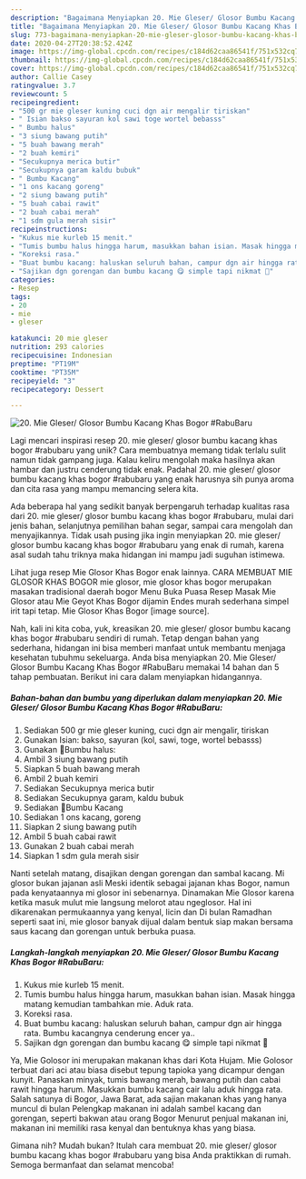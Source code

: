 ```yaml
---
description: "Bagaimana Menyiapkan 20. Mie Gleser/ Glosor Bumbu Kacang Khas Bogor #RabuBaru Anti Gagal"
title: "Bagaimana Menyiapkan 20. Mie Gleser/ Glosor Bumbu Kacang Khas Bogor #RabuBaru Anti Gagal"
slug: 773-bagaimana-menyiapkan-20-mie-gleser-glosor-bumbu-kacang-khas-bogor-rabubaru-anti-gagal
date: 2020-04-27T20:38:52.424Z
image: https://img-global.cpcdn.com/recipes/c184d62caa86541f/751x532cq70/20-mie-gleser-glosor-bumbu-kacang-khas-bogor-rabubaru-foto-resep-utama.jpg
thumbnail: https://img-global.cpcdn.com/recipes/c184d62caa86541f/751x532cq70/20-mie-gleser-glosor-bumbu-kacang-khas-bogor-rabubaru-foto-resep-utama.jpg
cover: https://img-global.cpcdn.com/recipes/c184d62caa86541f/751x532cq70/20-mie-gleser-glosor-bumbu-kacang-khas-bogor-rabubaru-foto-resep-utama.jpg
author: Callie Casey
ratingvalue: 3.7
reviewcount: 5
recipeingredient:
- "500 gr mie gleser kuning cuci dgn air mengalir tiriskan"
- " Isian bakso sayuran kol sawi toge wortel bebasss"
- " Bumbu halus"
- "3 siung bawang putih"
- "5 buah bawang merah"
- "2 buah kemiri"
- "Secukupnya merica butir"
- "Secukupnya garam kaldu bubuk"
- " Bumbu Kacang"
- "1 ons kacang goreng"
- "2 siung bawang putih"
- "5 buah cabai rawit"
- "2 buah cabai merah"
- "1 sdm gula merah sisir"
recipeinstructions:
- "Kukus mie kurleb 15 menit."
- "Tumis bumbu halus hingga harum, masukkan bahan isian. Masak hingga matang kemudian tambahkan mie. Aduk rata."
- "Koreksi rasa."
- "Buat bumbu kacang: haluskan seluruh bahan, campur dgn air hingga rata. Bumbu kacangnya cenderung encer ya.."
- "Sajikan dgn gorengan dan bumbu kacang 😋 simple tapi nikmat 💛"
categories:
- Resep
tags:
- 20
- mie
- gleser

katakunci: 20 mie gleser 
nutrition: 293 calories
recipecuisine: Indonesian
preptime: "PT19M"
cooktime: "PT35M"
recipeyield: "3"
recipecategory: Dessert

---
```



![20. Mie Gleser/ Glosor Bumbu Kacang Khas Bogor #RabuBaru](https://img-global.cpcdn.com/recipes/c184d62caa86541f/751x532cq70/20-mie-gleser-glosor-bumbu-kacang-khas-bogor-rabubaru-foto-resep-utama.jpg)

Lagi mencari inspirasi resep 20. mie gleser/ glosor bumbu kacang khas bogor #rabubaru yang unik? Cara membuatnya memang tidak terlalu sulit namun tidak gampang juga. Kalau keliru mengolah maka hasilnya akan hambar dan justru cenderung tidak enak. Padahal 20. mie gleser/ glosor bumbu kacang khas bogor #rabubaru yang enak harusnya sih punya aroma dan cita rasa yang mampu memancing selera kita.

Ada beberapa hal yang sedikit banyak berpengaruh terhadap kualitas rasa dari 20. mie gleser/ glosor bumbu kacang khas bogor #rabubaru, mulai dari jenis bahan, selanjutnya pemilihan bahan segar, sampai cara mengolah dan menyajikannya. Tidak usah pusing jika ingin menyiapkan 20. mie gleser/ glosor bumbu kacang khas bogor #rabubaru yang enak di rumah, karena asal sudah tahu triknya maka hidangan ini mampu jadi suguhan istimewa.

Lihat juga resep Mie Glosor Khas Bogor enak lainnya. CARA MEMBUAT MIE GLOSOR KHAS BOGOR mie glosor, mie glosor khas bogor merupakan masakan tradisional daerah bogor Menu Buka Puasa Resep Masak Mie Glosor atau Mie Geyot Khas Bogor dijamin Endes murah sederhana simpel irit tapi tetap. Mie Glosor Khas Bogor [image source].


Nah, kali ini kita coba, yuk, kreasikan 20. mie gleser/ glosor bumbu kacang khas bogor #rabubaru sendiri di rumah. Tetap dengan bahan yang sederhana, hidangan ini bisa memberi manfaat untuk membantu menjaga kesehatan tubuhmu sekeluarga. Anda bisa menyiapkan 20. Mie Gleser/ Glosor Bumbu Kacang Khas Bogor #RabuBaru memakai 14 bahan dan 5 tahap pembuatan. Berikut ini cara dalam menyiapkan hidangannya.

<!--inarticleads1-->

##### Bahan-bahan dan bumbu yang diperlukan dalam menyiapkan 20. Mie Gleser/ Glosor Bumbu Kacang Khas Bogor #RabuBaru:

1. Sediakan 500 gr mie gleser kuning, cuci dgn air mengalir, tiriskan
1. Gunakan  Isian: bakso, sayuran (kol, sawi, toge, wortel bebasss)
1. Gunakan  🔹Bumbu halus:
1. Ambil 3 siung bawang putih
1. Siapkan 5 buah bawang merah
1. Ambil 2 buah kemiri
1. Sediakan Secukupnya merica butir
1. Sediakan Secukupnya garam, kaldu bubuk
1. Sediakan  🔹Bumbu Kacang
1. Sediakan 1 ons kacang, goreng
1. Siapkan 2 siung bawang putih
1. Ambil 5 buah cabai rawit
1. Gunakan 2 buah cabai merah
1. Siapkan 1 sdm gula merah sisir


Nanti setelah matang, disajikan dengan gorengan dan sambal kacang. Mi glosor bukan jajanan asli Meski identik sebagai jajanan khas Bogor, namun pada kenyataannya mi glosor ini sebenarnya. Dinamakan Mie Glosor karena ketika masuk mulut mie langsung melorot atau ngeglosor. Hal ini dikarenakan permukaannya yang kenyal, licin dan Di bulan Ramadhan seperti saat ini, mie glosor banyak dijual dalam bentuk siap makan bersama saus kacang dan gorengan untuk berbuka puasa. 

<!--inarticleads2-->

##### Langkah-langkah menyiapkan 20. Mie Gleser/ Glosor Bumbu Kacang Khas Bogor #RabuBaru:

1. Kukus mie kurleb 15 menit.
1. Tumis bumbu halus hingga harum, masukkan bahan isian. Masak hingga matang kemudian tambahkan mie. Aduk rata.
1. Koreksi rasa.
1. Buat bumbu kacang: haluskan seluruh bahan, campur dgn air hingga rata. Bumbu kacangnya cenderung encer ya..
1. Sajikan dgn gorengan dan bumbu kacang 😋 simple tapi nikmat 💛


Ya, Mie Golosor ini merupakan makanan khas dari Kota Hujam. Mie Golosor terbuat dari aci atau biasa disebut tepung tapioka yang dicampur dengan kunyit. Panaskan minyak, tumis bawang merah, bawang putih dan cabai rawit hingga harum. Masukkan bumbu kacang cair lalu aduk hingga rata. Salah satunya di Bogor, Jawa Barat, ada sajian makanan khas yang hanya muncul di bulan Pelengkap makanan ini adalah sambel kacang dan gorengan, seperti bakwan atau orang Bogor Menurut penjual makanan ini, makanan ini memiliki rasa kenyal dan bentuknya khas yang biasa. 

Gimana nih? Mudah bukan? Itulah cara membuat 20. mie gleser/ glosor bumbu kacang khas bogor #rabubaru yang bisa Anda praktikkan di rumah. Semoga bermanfaat dan selamat mencoba!
